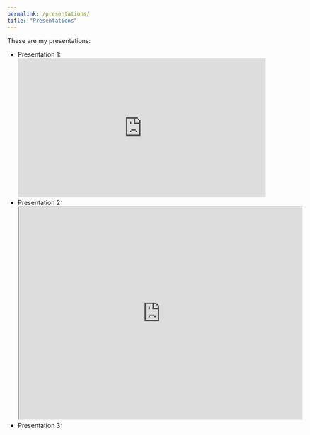 ```yaml
---
permalink: /presentations/
title: "Presentations"
---
```


These are my presentations: 

- Presentation 1:
  <iframe width="560" height="315" src="https://www.youtube.com/embed/sNhhvQGsMEc?si=jgwNZaQUsOiGfHpw" title="YouTube video player" frameborder="0" allow="accelerometer; autoplay; clipboard-write; encrypted-media; gyroscope; picture-in-picture; web-share" referrerpolicy="strict-origin-when-cross-origin" allowfullscreen></iframe> 
- Presentation 2:
  <iframe src="https://drive.google.com/file/d/1JnKs4xYc8AMt7vQzYlp6h8tCCIrZuQjU/preview" width="640" height="480" allow="autoplay"></iframe>
- Presentation 3:
